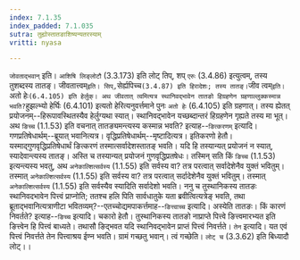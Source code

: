 ```yaml
---
index: 7.1.35
index_padded: 7.1.035
sutra: तुह्योस्तातङाशिष्यन्यतरस्याम्
vritti: nyasa

---
```

`जोवताद्भवान्` इति। `आशिषि लिङ्लोटौ` (3.3.173) इति लोट् तिप्, शप् `एरुः` (3.4.86) इत्युत्वम्, तस्य तुशब्दस्य तातङ्। जीवतात्त्वम्` इति। सिप्, `सेर्ह्यपिच्च` (3.4.87) इति हिरादेशः; तस्य तातङ्। `जीव त्वम्` इति। `अतो हेः` (6.4.105) इति हेर्लुक्। अथ जीवतात् त्वमित्यत्र स्थानिवद्भावेन तातङो हिग्रहणेन ग्रहणाल्लुक्कस्मान्न भवति? `हुझल्भ्यो हेर्घिः (6.4.101) इत्यतो हेरित्यनुवर्त्तमाने पुनः `अतो हेः` (6.4.105) इति ग्रहणात्। तस्य ह्येतत् प्रयोजनम्--हिरूपावस्थितस्यैव हेर्लुग्यथा स्यात्। स्थानिवद्भावेन यच्छब्दान्तरं हिग्रहणेन गृह्यते तस्य मा भूत्।
अथ `ङिच्च` (1.1.53) इति वचनात् तातङ्यमन्त्यस्य कस्मान्न भवति? इत्याह--`ङित्करणम्` इत्यादि। गणप्रतिषेधार्थम्--ब्रूयात् भवानित्यत्र। वृद्धिप्रतिषेधार्थम्--मृष्टादित्यत्र। इतिकरणो हेतौ। यस्माद्गुणवृद्धिप्रतिषेधार्थं ङित्करणं तस्मात्सर्वादेशस्तातङ् भवति। यदि हि तस्यान्यत् प्रयोजनं न स्यात्, स्यादेवान्त्यस्य तातङ्। अस्ति च तस्यान्यत् प्रयोजनं गुणवृद्धिप्रतषेधः। तस्मिन् सति किं `ङिच्च` (1.1.53) इत्यन्त्यस्य भवतु, अथ `अनेकाल्शित्सर्वस्य` (1.1.55) इति सर्वस्य वा? तत्र परत्वात् सर्वादेशेनैव युक्तं भवितुम्। तस्मात् `अनेकाल्शित्सर्वस्य` (1.1.55) इति सर्वस्य वा? तत्र परत्वात् सर्दादेशेनैव युक्तं भवितुम्। तस्मात् `अनेकाल्शित्सर्वस्य` (1.1.55) इति सर्वस्यैव स्यादिति सर्वादेशो भवति। ननु च तुस्थानिकस्य तातङः स्थानिवदभावेन पित्त्वं प्राप्नोति; ततश्च हलि पिति सार्वधातुके यता ब्रवीत्वित्यत्रेङ् भवति, तथा ब्रूताद्भवानित्यत्राणीटा भवितव्यम्?--एतच्चोद्यमपाकर्त्तमाह--`ङित्त्वाच्च` इत्यादि। अस्येति तातङः। किं कारणं निवर्तते? इत्याह--`ङिच्च` इत्यादि। चकारो हेतौ। तुस्थानिकस्य तातङो नाप्राप्ते पित्त्वे ङित्त्वमारभ्यत इति ङित्त्वेन हि पित्त्वं बाध्यते। तथासौ ङिद्भवत यदि स्थानिवद्भावेन प्राप्तं पित्त्वं निवर्त्तते। `तेन` इत्यादि। यत एवं पित्त्वं निवर्त्तते तेन पित्त्वाश्रय ईण्न भवति। ग्रामं गच्छतु भवान्। त्वं गच्छेति। `लोट् च` (3.3.62) इति बिध्यादौ लोट्।।